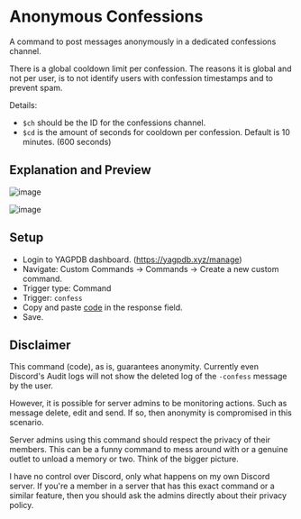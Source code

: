 # Anonymous Confessions
A command to post messages anonymously in a dedicated confessions channel.

There is a global cooldown limit per confession. The reasons it is global and not per user, is to not identify users with confession timestamps and to prevent spam.

Details:
- `$ch` should be the ID for the confessions channel.
- `$cd` is the amount of seconds for cooldown per confession. Default is 10 minutes. (600 seconds)

## Explanation and Preview

![image](https://github.com/Samillion/yagpdb-cc/assets/17427046/e09a35f3-d269-42e4-a970-8f417fb0a256)

![image](https://github.com/Samillion/yagpdb-cc/assets/17427046/4a2f9356-da2a-4a8b-8565-197186695577)


## Setup
- Login to YAGPDB dashboard. (https://yagpdb.xyz/manage)
- Navigate: Custom Commands -> Commands -> Create a new custom command.
- Trigger type: Command
- Trigger: `confess`
- Copy and paste [code](https://raw.githubusercontent.com/Samillion/yagpdb-cc/main/Confession/confess.go) in the response field.
- Save.

## Disclaimer
This command (code), as is, guarantees anonymity. Currently even Discord's Audit logs will not show the deleted log of the `-confess` message by the user.

However, it is possible for server admins to be monitoring actions. Such as message delete, edit and send. If so, then anonymity is compromised in this scenario.

Server admins using this command should respect the privacy of their members. This can be a funny command to mess around with or a genuine outlet to unload a memory or two. Think of the bigger picture.

I have no control over Discord, only what happens on my own Discord server. If you're a member in a server that has this exact command or a similar feature, then you should ask the admins directly about their privacy policy.
